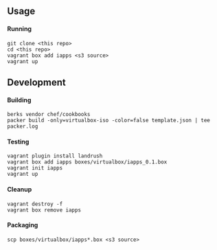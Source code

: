 ## Usage

#### Running
```
git clone <this repo>
cd <this repo>
vagrant box add iapps <s3 source>
vagrant up
```

## Development

#### Building
```
berks vendor chef/cookbooks
packer build -only=virtualbox-iso -color=false template.json | tee packer.log
```

#### Testing
```
vagrant plugin install landrush
vagrant box add iapps boxes/virtualbox/iapps_0.1.box
vagrant init iapps
vagrant up
```

#### Cleanup
```
vagrant destroy -f
vagrant box remove iapps
```

#### Packaging
```
scp boxes/virtualbox/iapps*.box <s3 source>
```
